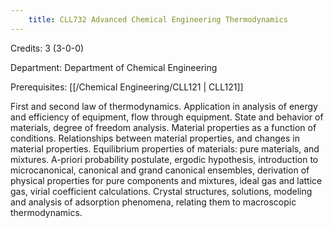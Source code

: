 ```yaml
---
    title: CLL732 Advanced Chemical Engineering Thermodynamics
---
```

Credits: 3 (3-0-0)

Department: Department of Chemical Engineering

Prerequisites: [[/Chemical Engineering/CLL121 | CLL121]]

First and second law of thermodynamics. Application in analysis of energy and efficiency of equipment, flow through equipment. State and behavior of materials, degree of freedom analysis. Material properties as a function of conditions. Relationships between material properties, and changes in material properties. Equilibrium properties of materials: pure materials, and mixtures. A-priori probability postulate, ergodic hypothesis, introduction to microcanonical, canonical and grand canonical ensembles, derivation of physical properties for pure components and mixtures, ideal gas and lattice gas, virial coefficient calculations. Crystal structures, solutions, modeling and analysis of adsorption phenomena, relating them to macroscopic thermodynamics.